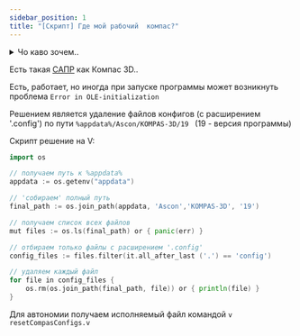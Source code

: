```yaml
---
sidebar_position: 1
title: "[Скрипт] Где мой рабочий  компас?"
---
```


<details>
<summary> Чо каво зочем..</summary>
<p>
По несчастию админю парк компов на Windows в одном колледже..
</p>
</details>  

Есть такая [САПР](https://ru.wikipedia.org/wiki/%D0%A1%D0%B8%D1%81%D1%82%D0%B5%D0%BC%D0%B0_%D0%B0%D0%B2%D1%82%D0%BE%D0%BC%D0%B0%D1%82%D0%B8%D0%B7%D0%B8%D1%80%D0%BE%D0%B2%D0%B0%D0%BD%D0%BD%D0%BE%D0%B3%D0%BE_%D0%BF%D1%80%D0%BE%D0%B5%D0%BA%D1%82%D0%B8%D1%80%D0%BE%D0%B2%D0%B0%D0%BD%D0%B8%D1%8F) как Компас 3D..

Есть, работает, но иногда при запуске программы может возникнуть проблема `Error in OLE-initialization`

Решением является удаление файлов конфигов (с расширением '.config') по пути  `%appdata%/Ascon/KOMPAS-3D/19 ` (19 - версия программы)

Скрипт решение на V:

```go title="resetCompasConfigs.v"
import os

// получаем путь к %appdata%
appdata := os.getenv("appdata")

// 'собираем' полный путь
final_path := os.join_path(appdata, 'Ascon','KOMPAS-3D', '19')

// получаем список всех файлов
mut files := os.ls(final_path) or { panic(err) }

// отбираем только файлы с расширением '.config'
config_files := files.filter(it.all_after_last ('.') == 'config')

// удаляем каждый файл
for file in config_files {
	os.rm(os.join_path(final_path, file)) or { println(file) }
}
```

Для автономии получаем исполняемый файл командой `v resetCompasConfigs.v`